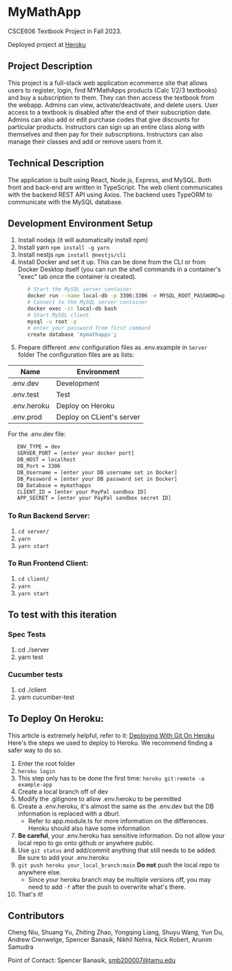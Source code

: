 # MyMathApp

CSCE606 Textbook Project in Fall 2023.

Deployed project at [Heroku](https://my-math-apps-online-textbook-63eb858df6f6.herokuapp.com/)

## Project Description
This project is a full-stack web application ecommerce site that allows users to register, login, find MYMathApps products (Calc 1/2/3 textbooks) and buy a subscription to them. They can then access the textbook from the webapp. Admins can view, activate/deactivate, and delete users. User access to a textbook is disabled after the end of their subscription date. Admins can also add or edit purchase codes that give discounts for particular products. Instructors can sign up an entire class along with themselves and then pay for their subscriptions. Instructors can also manage their classes and add or remove users from it.

## Technical Description
The application is built using React, Node.js, Express, and MySQL. Both front and back-end are written in TypeScript. The web client communicates with the backend REST API using Axios. The backend uses TypeORM to communicate with the MySQL database.



## Development Environment Setup
1. Install nodejs (it will automatically install npm)
2. Install yarn
   `npm install -g yarn`
3. Install nestjs
   `npm install @nestjs/cli`
4. Install Docker and set it up. This can be done from the CLI or from Docker Desktop itself (you can run the shell commands in a container's "exec" tab once the container is created).
   ```bash
      # Start the MySQL server container
      docker run --name local-db -p 3306:3306 -e MYSQL_ROOT_PASSWORD=password -d mysql:8.0
      # Connect to the MySQL server container
      docker exec -it local-db bash
      # Start MySQL client
      mysql -u root -p
      # enter your password from first command
      create database 'mymathapps';
      ```
5. Prepare different .env configuration files as .env.example in `Server` folder
  The configuration files are as lists:

  | Name        | Environment               |
  | ----------- | ------------------------- |
  | .env.dev    | Development               |
  | .env.test   | Test                      |
  | .env.heroku | Deploy on Heroku          |
  | .env.prod   | Deploy on CLient's server |

   For the .env.dev file:
   ```bash
      ENV_TYPE = dev
      SERVER_PORT = [enter your docker port]
      DB_HOST = localhost
      DB_Port = 3306
      DB_Username = [enter your DB username set in Docker]
      DB_Password = [enter your DB password set in Docker]
      DB_Database = mymathapps
      CLIENT_ID = [enter your PayPal sandbox ID]
      APP_SECRET = [enter your PayPal sandbox secret ID]
   ```

### To Run Backend Server:
1. `cd server/`
2. `yarn`
3. `yarn start`

### To Run Frontend Client:
1. `cd client/`
2. `yarn`
3. `yarn start`


## To test with this iteration

### Spec Tests
1. cd ./server
2. yarn test

### Cucumber tests
1. cd ./client
2. yarn cucumber-test

## To Deploy On Heroku:
This article is extremely helpful, refer to it:
[Deploying With Git On Heroku](https://devcenter.heroku.com/articles/git)
Here's the steps we used to deploy to Heroku. We recommend finding a safer way to do so.
1. Enter the root folder
2. `heroku login`
3. This step only has to be done the first time: `heroku git:remote -a example-app`
4. Create a local branch off of dev
5. Modify the .gitignore to allow .env.heroku to be permitted
6. Create a .env.heroku, it's almost the same as the .env.dev but the DB information is replaced with a dburl.
    - Refer to app.module.ts for more information on the differences. Heroku should also have some information
7. **Be careful**, your .env.heroku has sensitive information. Do not allow your local repo to go onto github or anywhere public.
8. Use `git status` and add/commit anything that still needs to be added. Be sure to add your .env.heroku
10. `git push heroku your_local_branch:main` **Do not** push the local repo to anywhere else.
    - Since your heroku branch may be multiple versions off, you may need to add `-f` after the push to overwrite what's there.
11. That's it!

## Contributors
Cheng Niu, Shuang Yu, Zhiting Zhao, Yongqing Liang, Shuyu Wang, Yun Du, Andrew Crenwelge, Spencer Banasik, Nikhil Nehra, Nick Robert, Arunim Samudra

Point of Contact: Spencer Banasik, smb200007@tamu.edu
